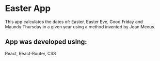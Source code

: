 # Easter App
This app calculates the dates of: Easter, Easter Eve, Good Friday and Maundy Thursday in a given year using a method invented by Jean Meeus.

## App was developed using:
React, React-Router, CSS
